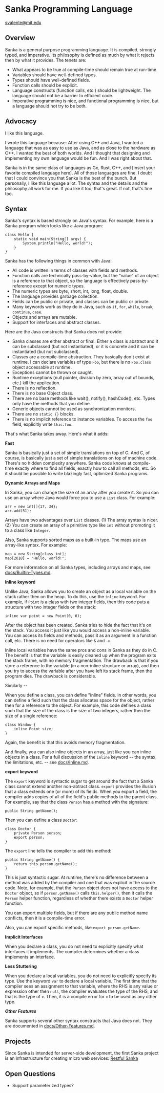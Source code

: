 Sanka Programming Language
==========================

svalente@mit.edu

## Overview

Sanka is a general purpose programming language. It is compiled,
strongly typed, and imperative. Its philosophy is defined as much by
what it rejects then by what it provides. The tenets are:

* What appears to be true at compile-time should remain true at run-time.
* Variables should have well-defined types.
* Types should have well-defined fields.
* Function calls should be explicit.
* Language constructs (function calls, etc.) should be lightweight.
  The language should not be a barrier to efficient code.
* Imperative programming is nice, and functional programming is nice, but
  a language should not try to be both.

## Advocacy

I like this language.

I wrote this language because: After using C++ and Java, I wanted a
language that was as easy to use as Java, and as close to the hardware
as C++. I wanted the best of both worlds. And I thought that designing
and implementing my own language would be fun. And I was right about
that.

Sanka is in the same class of languages as Go, Rust, C++, and [insert
your favorite compiled language here]. All of those languages are
fine. I doubt that I could convince you that Sanka is the best of the
bunch. But personally, I like this language a lot. The syntax and the
details and the philosophy all work for me. If you like it too, that's
great. If not, that's fine too.

## Syntax

Sanka's syntax is based strongly on Java's syntax. For example, here
is a Sanka program which looks like a Java program:

~~~
class Hello {
    static void main(String[] argv) {
        System.println("Hello, world!");
    }
}
~~~

Sanka has the following things in common with Java:

* All code is written in terms of classes with fields and methods.
* Function calls are technically pass-by-value, but the "value" of an
  object is a reference to that object, so the language is effectively
  pass-by-reference except for numeric types.
* The numeric types are byte, short, int, long, float, double.
* The language provides garbage collection.
* Fields can be public or private, and classes can be public or private.
* Many keywords work as they do in Java, such as `if`, `for`, `while`,
  `break`, `continue`, `case`.
* Objects and arrays are mutable.
* Support for interfaces and abstract classes.

Here are the Java constructs that Sanka does not provide:

* Sanka classes are either abstract or final. Either a class is abstract
  and it can be subclassed (but not instantiated), or it is concrete and it
  can be instantiated (but not subclassed).
* Classes are a compile-time abstraction. They basically don't exist at
  runtime. I can declare variables of type `Foo`, but there is no `Foo.class`
  object accessable at runtime.
* Exceptions cannot be thrown or caught.
* Runtime exceptions (null pointer, division by zero, array out of bounds,
  etc.) kill the application.
* There is no reflection.
* There is no base Object class.
* There are no base methods like wait(), notify(), hashCode(), etc. Types
  only have the methods that you define.
* Generic objects cannot be used as synchronization monitors.
* There are no `static {}` blocks.
* There is no implicit reference to instance variables. To access the `foo`
  field, explicitly write `this.foo`.

That's what Sanka takes away. Here's what it adds:

**Fast**

Sanka is basically just a set of simple translations on top of C. And
C, of course, is basically just a set of simple translations on top of
machine code. There's no hidden complexity anywhere. Sanka code knows
at compile-time exactly where to find all fields, exactly how to call
all methods, etc. So it should be possible to write blazingly fast,
optimized Sanka programs.

**Dynamic Arrays and Maps**

In Sanka, you can change the size of an array after you create it.  So
you can use an array where Java would force you to use a `List` class.
For example:
~~~
arr = new int[]{17, 34};
arr.add(51);
~~~

Arrays have two advantages over `List` classes. (1) The array syntax
is nicer. (2) You can create an array of a primitive type like `int`
without promoting it to a class like `Integer`.

Also, Sanka supports sorted maps as a built-in type. The maps use an
array-like syntax. For example:
~~~
map = new String[class int];
map[2018] = "Hello, world!";
~~~

For more information on all Sanka types, including arrays and maps,
see [docs/Builtin-Types.md](docs/Builtin-Types.md).

**inline keyword**

Unlike Java, Sanka allows you to create an object as a local variable
on the stack rather then on the heap. To do this, use the `inline`
keyword. For example, if `Point` is a class with two integer fields,
then this code puts a structure with two integer fields on the stack:
~~~
inline var point = new Point(0, 0);
~~~

After the object has been created, Sanka tries to hide the fact that
it's on the stack. You access it just like you would access a
non-inline variable. You can access its fields and methods, pass it as
an argument in a function call, etc. There is no need for operators
like `&` and `->`.

Inline local variables have the same pros and cons in Sanka as they do
in C. The benefit is that the variable is easily cleaned up when the
program exits the stack frame, with no memory fragmentation. The
drawback is that if you store a reference to the variable (in a
non-inline structure or array), and then you try to access the
variable after you have left its stack frame, then the program
dies. The drawback is considerable.

Similarly --

When you define a class, you can define "inline" fields. In other
words, you can define a field such that the class allocates space for
the object, rather then for a reference to the object. For example,
this code defines a class such that the size of the class is the size
of two integers, rather then the size of a single reference:
~~~
class Window {
    inline Point size;
}
~~~

Again, the benefit is that this avoids memory fragmentation.

And finally, you can also inline objects in an array, just like you
can inline objects in a class. For a full discussion of the `inline`
keyword -- the syntax, the limitations, etc. -- see
[docs/Inline.md](docs/Inline.md).

**export keyword**

The `export` keyword is syntactic sugar to get around the fact that a
Sanka class cannot extend another non-abtract class. `export` provides
the illusion that a class extends one (or more) of its fields. When
you export a field, the compiler adds copies of all of the field's
public methods to the parent class. For example, say that the class
`Person` has a method with the signature:
~~~
public String getName();
~~~
Then you can define a class `Doctor`:
~~~
class Doctor {
    private Person person;
    export person;
}
~~~
The `export` line tells the compiler to add this method:
~~~
public String getName() {
    return this.person.getName();
}
~~~

This is just syntactic sugar. At runtime, there's no difference
between a method was added by the compiler and one that was explicit
in the source code. Note, for example, that the `Person` object does
not have access to the `Doctor` object, so if `person.getName()` calls
`this.helper()`, then it calls the `Person` helper function,
regardless of whether there exists a `Doctor` helper function.

You can export multiple fields, but if there are any public method
name conflicts, then it is a compile-time error.

Also, you can export specific methods, like `export person.getName`.

**Implicit Interfaces**

When you declare a class, you do not need to explicitly specify what
interfaces it implements. The compiler determines whether a class
implements an interface.

**Less Stuttering**

When you declare a local variables, you do not need to explicitly
specify its type. Use the keyword `var` to declare a local
variable. The first time that the compiler sees an assignment to that
variable, where the RHS is any value or expression other then `null`,
the compiler evaluates the type of the RHS, and that is the type of
`x`.  Then, it is a compile error for `x` to be used as any other
type.

***Other Features***

Sanka supports several other syntax constructs that Java does not.
They are documented in [docs/Other-Features.md](docs/Other-Features.md).

## Projects

Since Sanka is intended for server-side development, the first Sanka
project is an infrastructure for creating micro web services:
[Restful Sanka](https://github.com/svalente317/restful-sanka)

## Open Questions

* Support parameterized types?
